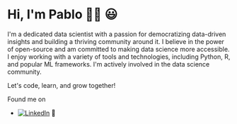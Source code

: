 # Hi, I'm Pablo 👋🏾 :smiley:



I'm a dedicated data scientist with a passion for democratizing data-driven insights and building a thriving community around it. I believe in the power of open-source and am committed to making data science more accessible. I enjoy working with a variety of tools and technologies, including Python, R, and popular ML frameworks. I'm actively involved in the data science community.

Let's code, learn, and grow together!



Found me on

- <a href="https://www.linkedin.com/in/pablo-alberto-duque-marin-426334155/"><img src="https://img.shields.io/badge/LinkedIn--_.svg?style=social&logo=linkedin" alt="LinkedIn"></a> 💼

